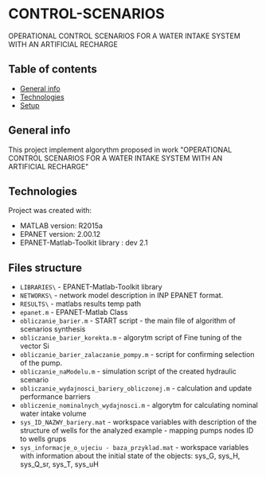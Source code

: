 # CONTROL-SCENARIOS
OPERATIONAL CONTROL SCENARIOS FOR A WATER INTAKE SYSTEM WITH AN ARTIFICIAL RECHARGE 

## Table of contents
* [General info](#general-info)
* [Technologies](#technologies)
* [Setup](#setup)

## General info
This project implement algorythm proposed in work "OPERATIONAL CONTROL SCENARIOS FOR A WATER INTAKE SYSTEM WITH AN ARTIFICIAL RECHARGE" 
	
## Technologies
Project was created with:
* MATLAB version: R2015a
* EPANET version: 2.00.12
* EPANET-Matlab-Toolkit library : dev 2.1 

## Files structure

- `LIBRARIES\` - EPANET-Matlab-Toolkit library
- `NETWORKS\`  - network model description in INP EPANET format.
- `RESULTS\` - matlabs results temp path
- `epanet.m`  - EPANET-Matlab Class
- `obliczanie_barier.m`  -  START script - the main file of algorithm of scenarios synthesis 
- `obliczanie_barier_korekta.m`  -  algorytm script of Fine tuning of the vector Si
- `obliczanie_barier_zalaczanie_pompy.m`  -   script for confirming selection of the pump.
- `obliczanie_naModelu.m`  - simulation script of the created hydraulic scenario
- `obliczanie_wydajnosci_bariery_obliczonej.m`  - calculation and update performance barriers  
- `obliczenie_nominalnych_wydajnosci.m`  - algorytm for calculating nominal water intake volume
- `sys_ID_NAZWY_bariery.mat`  - workspace variables with description of the structure of wells  for the analyzed example - mapping pumps nodes ID to wells grups 
- `sys_informacje_o_ujeciu - baza_przyklad.mat`  - workspace variables with information about the initial state of the objects: sys_G, sys_H, sys_Q_sr, sys_T, sys_uH

